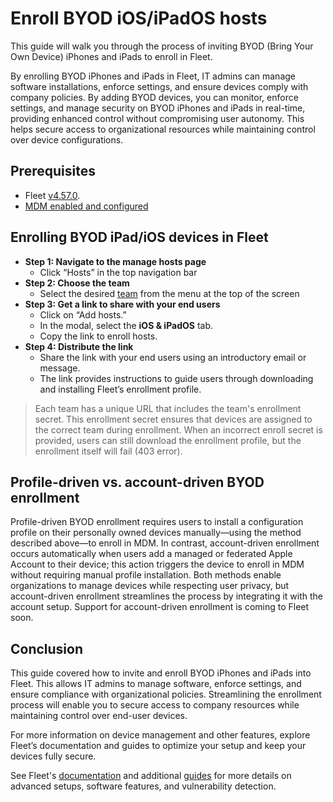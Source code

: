 # Enroll BYOD iOS/iPadOS hosts

This guide will walk you through the process of inviting BYOD (Bring Your Own Device) iPhones and iPads to enroll in Fleet.

By enrolling BYOD iPhones and iPads in Fleet, IT admins can manage software installations, enforce settings, and ensure devices comply with company policies. By adding BYOD devices, you can monitor, enforce settings, and manage security on BYOD iPhones and iPads in real-time, providing enhanced control without compromising user autonomy. This helps secure access to organizational resources while maintaining control over device configurations.

## Prerequisites

* Fleet [v4.57.0](https://github.com/fleetdm/fleet/releases/tag/fleet-v4.57.0).
* [MDM enabled and configured](https://fleetdm.com/guides/macos-mdm-setup)

## Enrolling BYOD iPad/iOS devices in Fleet

* **Step 1: Navigate to the manage hosts page**
    * Click “Hosts” in the top navigation bar
* **Step 2: Choose the team**
    * Select the desired [team](https://fleetdm.com/guides/teams) from the menu at the top of the screen
* **Step 3: Get a link to share with your end users**
    * Click on “Add hosts.”
    * In the modal, select the **iOS & iPadOS** tab.
    * Copy the link to enroll hosts.
* **Step 4: Distribute the link**
    * Share the link with your end users using an introductory email or message.
    * The link provides instructions to guide users through downloading and installing Fleet’s enrollment profile.

> Each team has a unique URL that includes the team's enrollment secret. This enrollment secret ensures that devices are assigned to the correct team during enrollment. When an incorrect enroll secret is provided, users can still download the enrollment profile, but the enrollment itself will fail (403 error).

## Profile-driven vs. account-driven BYOD enrollment

Profile-driven BYOD enrollment requires users to install a configuration profile on their personally owned devices manually—using the method described above—to enroll in MDM. In contrast, account-driven enrollment occurs automatically when users add a managed or federated Apple Account to their device; this action triggers the device to enroll in MDM without requiring manual profile installation. Both methods enable organizations to manage devices while respecting user privacy, but account-driven enrollment streamlines the process by integrating it with the account setup. Support for account-driven enrollment is coming to Fleet soon.

## Conclusion

This guide covered how to invite and enroll BYOD iPhones and iPads into Fleet. This allows IT admins to manage software, enforce settings, and ensure compliance with organizational policies. Streamlining the enrollment process will enable you to secure access to company resources while maintaining control over end-user devices.

For more information on device management and other features, explore Fleet’s documentation and guides to optimize your setup and keep your devices fully secure.

See Fleet's [documentation](https://fleetdm.com/docs/using-fleet) and additional [guides](https://fleetdm.com/guides) for more details on advanced setups, software features, and vulnerability detection.


<meta name="articleTitle" value="Enrolling BYOD iPad/iOS devices in Fleet">
<meta name="authorFullName" value="Roberto Dip">
<meta name="authorGitHubUsername" value="roperzh">
<meta name="category" value="guides">
<meta name="publishedOn" value="2024-09-20">
<meta name="description" value="This guide will walk you through the process of inviting BYOD iPhones and iPads to enroll in Fleet.">
